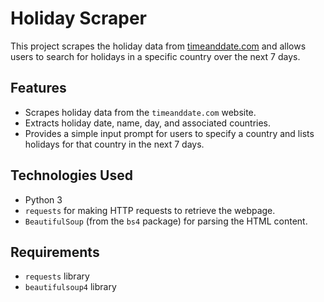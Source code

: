 # Holiday Scraper

This project scrapes the holiday data from [timeanddate.com](https://www.timeanddate.com/holidays/) and allows users to search for holidays in a specific country over the next 7 days.

## Features

- Scrapes holiday data from the `timeanddate.com` website.
- Extracts holiday date, name, day, and associated countries.
- Provides a simple input prompt for users to specify a country and lists holidays for that country in the next 7 days.

## Technologies Used

- Python 3
- `requests` for making HTTP requests to retrieve the webpage.
- `BeautifulSoup` (from the `bs4` package) for parsing the HTML content.

## Requirements

- `requests` library
- `beautifulsoup4` library

